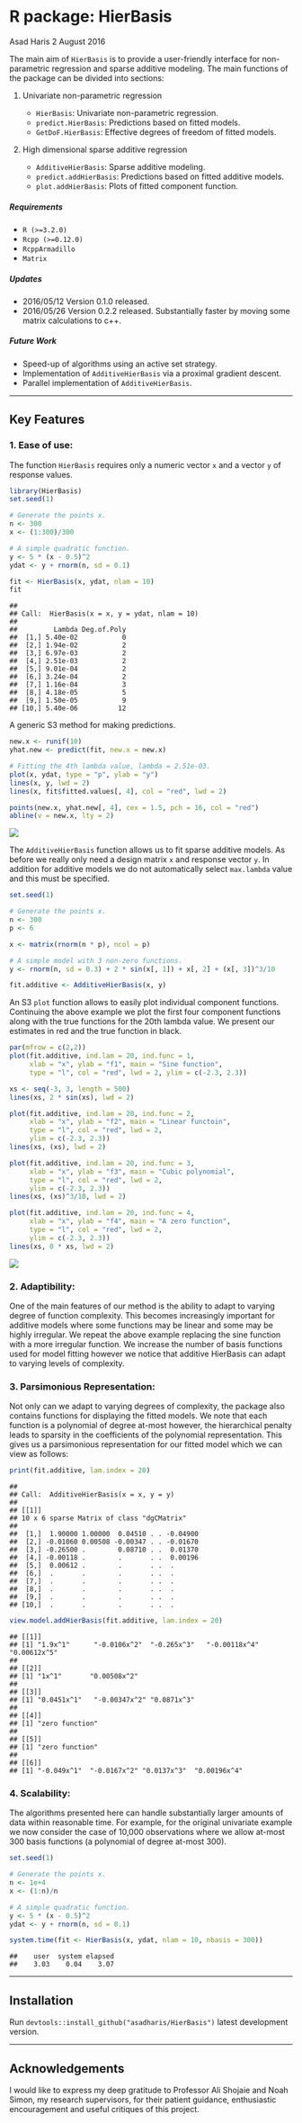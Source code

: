 R package: HierBasis
================
Asad Haris
2 August 2016

The main aim of `HierBasis` is to provide a user-friendly interface for non-parametric regression and sparse additive modeling. The main functions of the package can be divided into sections:

1.  Univariate non-parametric regression
    -   `HierBasis`: Univariate non-parametric regression.
    -   `predict.HierBasis`: Predictions based on fitted models.
    -   `GetDoF.HierBasis`: Effective degrees of freedom of fitted models.

2.  High dimensional sparse additive regression
    -   `AdditiveHierBasis`: Sparse additive modeling.
    -   `predict.addHierBasis`: Predictions based on fitted additive models.
    -   `plot.addHierBasis`: Plots of fitted component function.

##### Requirements

-   `R (>=3.2.0)`
-   `Rcpp (>=0.12.0)`
-   `RcppArmadillo`
-   `Matrix`

##### Updates

-   2016/05/12 Version 0.1.0 released.
-   2016/05/26 Version 0.2.2 released. Substantially faster by moving some matrix calculations to c++.

##### Future Work

-   Speed-up of algorithms using an active set strategy.
-   Implementation of `AdditiveHierBasis` via a proximal gradient descent.
-   Parallel implementation of `AdditiveHierBasis`.

------------------------------------------------------------------------

Key Features
------------

### 1. Ease of use:

The function `HierBasis` requires only a numeric vector `x` and a vector `y` of response values.

``` r
library(HierBasis)
set.seed(1)

# Generate the points x.
n <- 300
x <- (1:300)/300

# A simple quadratic function.
y <- 5 * (x - 0.5)^2
ydat <- y + rnorm(n, sd = 0.1)

fit <- HierBasis(x, ydat, nlam = 10)
fit
```

    ## 
    ## Call:  HierBasis(x = x, y = ydat, nlam = 10) 
    ## 
    ##         Lambda Deg.of.Poly
    ##  [1,] 5.40e-02           0
    ##  [2,] 1.94e-02           2
    ##  [3,] 6.97e-03           2
    ##  [4,] 2.51e-03           2
    ##  [5,] 9.01e-04           2
    ##  [6,] 3.24e-04           2
    ##  [7,] 1.16e-04           3
    ##  [8,] 4.18e-05           5
    ##  [9,] 1.50e-05           9
    ## [10,] 5.40e-06          12

A generic S3 method for making predictions.

``` r
new.x <- runif(10)
yhat.new <- predict(fit, new.x = new.x)

# Fitting the 4th lambda value, lambda = 2.51e-03.
plot(x, ydat, type = "p", ylab = "y")
lines(x, y, lwd = 2)
lines(x, fit$fitted.values[, 4], col = "red", lwd = 2)

points(new.x, yhat.new[, 4], cex = 1.5, pch = 16, col = "red")
abline(v = new.x, lty = 2)
```

![](README_github_files/figure-markdown_github/unnamed-chunk-2-1.png)

The `AdditiveHierBasis` function allows us to fit sparse additive models. As before we really only need a design matrix `x` and response vector `y`. In addition for additive models we do not automatically select `max.lambda` value and this must be specified.

``` r
set.seed(1)

# Generate the points x.
n <- 300
p <- 6

x <- matrix(rnorm(n * p), ncol = p)

# A simple model with 3 non-zero functions.
y <- rnorm(n, sd = 0.3) + 2 * sin(x[, 1]) + x[, 2] + (x[, 3])^3/10

fit.additive <- AdditiveHierBasis(x, y)
```

An S3 `plot` function allows to easily plot individual component functions. Continuing the above example we plot the first four component functions along with the true functions for the 20th lambda value. We present our estimates in red and the true function in black.

``` r
par(mfrow = c(2,2))
plot(fit.additive, ind.lam = 20, ind.func = 1,
     xlab = "x", ylab = "f1", main = "Sine function",
     type = "l", col = "red", lwd = 2, ylim = c(-2.3, 2.3))

xs <- seq(-3, 3, length = 500)
lines(xs, 2 * sin(xs), lwd = 2)

plot(fit.additive, ind.lam = 20, ind.func = 2,
     xlab = "x", ylab = "f2", main = "Linear functoin",
     type = "l", col = "red", lwd = 2,
     ylim = c(-2.3, 2.3))
lines(xs, (xs), lwd = 2)

plot(fit.additive, ind.lam = 20, ind.func = 3,
     xlab = "x", ylab = "f3", main = "Cubic polynomial",
     type = "l", col = "red", lwd = 2,
     ylim = c(-2.3, 2.3))
lines(xs, (xs)^3/10, lwd = 2)

plot(fit.additive, ind.lam = 20, ind.func = 4,
     xlab = "x", ylab = "f4", main = "A zero function",
     type = "l", col = "red", lwd = 2,
     ylim = c(-2.3, 2.3))
lines(xs, 0 * xs, lwd = 2)
```

![](README_github_files/figure-markdown_github/unnamed-chunk-4-1.png)

### 2. Adaptibility:

One of the main features of our method is the ability to adapt to varying degree of function complexity. This becomes increasingly important for additive models where some functions may be linear and some may be highly irregular. We repeat the above example replacing the sine function with a more irregular function. We increase the number of basis functions used for model fitting however we notice that additive HierBasis can adapt to varying levels of complexity.

### 3. Parsimonious Representation:

Not only can we adapt to varying degrees of complexity, the package also contains functions for displaying the fitted models. We note that each function is a polynomial of degree at-most however, the hierarchical penalty leads to sparsity in the coefficients of the polynomial representation. This gives us a parsimonious representation for our fitted model which we can view as follows:

``` r
print(fit.additive, lam.index = 20)
```

    ## 
    ## Call:  AdditiveHierBasis(x = x, y = y) 
    ## 
    ## [[1]]
    ## 10 x 6 sparse Matrix of class "dgCMatrix"
    ##                                             
    ##  [1,]  1.90000 1.00000  0.04510 . . -0.04900
    ##  [2,] -0.01060 0.00508 -0.00347 . . -0.01670
    ##  [3,] -0.26500 .        0.08710 . .  0.01370
    ##  [4,] -0.00118 .        .       . .  0.00196
    ##  [5,]  0.00612 .        .       . .  .      
    ##  [6,]  .       .        .       . .  .      
    ##  [7,]  .       .        .       . .  .      
    ##  [8,]  .       .        .       . .  .      
    ##  [9,]  .       .        .       . .  .      
    ## [10,]  .       .        .       . .  .

``` r
view.model.addHierBasis(fit.additive, lam.index = 20)
```

    ## [[1]]
    ## [1] "1.9x^1"      "-0.0106x^2"  "-0.265x^3"   "-0.00118x^4" "0.00612x^5" 
    ## 
    ## [[2]]
    ## [1] "1x^1"       "0.00508x^2"
    ## 
    ## [[3]]
    ## [1] "0.0451x^1"   "-0.00347x^2" "0.0871x^3"  
    ## 
    ## [[4]]
    ## [1] "zero function"
    ## 
    ## [[5]]
    ## [1] "zero function"
    ## 
    ## [[6]]
    ## [1] "-0.049x^1"  "-0.0167x^2" "0.0137x^3"  "0.00196x^4"

### 4. Scalability:

The algorithms presented here can handle substantially larger amounts of data within reasonable time. For example, for the original univariate example we now consider the case of 10,000 observations where we allow at-most 300 basis functions (a polynomial of degree at-most 300).

``` r
set.seed(1)

# Generate the points x.
n <- 1e+4
x <- (1:n)/n

# A simple quadratic function.
y <- 5 * (x - 0.5)^2
ydat <- y + rnorm(n, sd = 0.1)

system.time(fit <- HierBasis(x, ydat, nlam = 10, nbasis = 300))
```

    ##    user  system elapsed 
    ##    3.03    0.04    3.07

------------------------------------------------------------------------

Installation
------------

Run `devtools::install_github("asadharis/HierBasis")` latest development version.

------------------------------------------------------------------------

Acknowledgements
----------------

I would like to express my deep gratitude to Professor Ali Shojaie and Noah Simon, my research supervisors, for their patient guidance, enthusiastic encouragement and useful critiques of this project.
